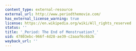 ```yaml
---
content_type: external-resource
external_url: http://www.periodthemovie.com/
has_external_license_warning: true
license: https://en.wikipedia.org/wiki/All_rights_reserved
status: ''
title: '_Period: The End of Menstruation?_'
uid: 47803ebc-966f-4d28-ae39-c2aaaf6c6b2b
wayback_url: ''
---
```

